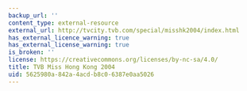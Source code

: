 ```yaml
---
backup_url: ''
content_type: external-resource
external_url: http://tvcity.tvb.com/special/misshk2004/index.html
has_external_licence_warning: true
has_external_license_warning: true
is_broken: ''
license: https://creativecommons.org/licenses/by-nc-sa/4.0/
title: TVB Miss Hong Kong 2004
uid: 5625980a-842a-4acd-b8c0-6387e0aa5026
---
```

